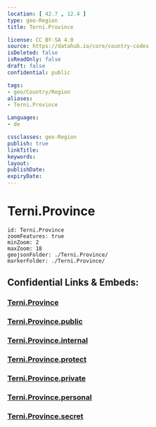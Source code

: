 ```yaml
---
location: [ 42.7 , 12.4 ] 
type: geo-Region
title: Terni.Province

license: CC BY-SA 4.0
source: https://datahub.io/core/country-codes
isDeleted: false
isReadOnly: false
draft: false
confidential: public

tags:
- geo/Country/Region
aliases:
- Terni.Province

Languages:
- de

cssclasses: geo-Region
publish: true
linkTitle: 
keywords: 
layout: 
publishDate: 
expiryDate: 
---
```


# Terni.Province

```leaflet
id: Terni.Province
zoomFeatures: true 
minZoom: 2 
maxZoom: 18
geojsonFolder: ./Terni.Province/
markerFolder: ./Terni.Province/
```


## Confidential Links & Embeds: 

### [Terni.Province](/_Standards/Earth/Continent/Europe/Europe~South/Italy/regions~Italy/Umbria/Terni.Province.md) 

### [Terni.Province.public](/_public/Earth/Continent/Europe/Europe~South/Italy/regions~Italy/Umbria/Terni.Province.public.md) 

### [Terni.Province.internal](/_internal/Earth/Continent/Europe/Europe~South/Italy/regions~Italy/Umbria/Terni.Province.internal.md) 

### [Terni.Province.protect](/_protect/Earth/Continent/Europe/Europe~South/Italy/regions~Italy/Umbria/Terni.Province.protect.md) 

### [Terni.Province.private](/_private/Earth/Continent/Europe/Europe~South/Italy/regions~Italy/Umbria/Terni.Province.private.md) 

### [Terni.Province.personal](/_personal/Earth/Continent/Europe/Europe~South/Italy/regions~Italy/Umbria/Terni.Province.personal.md) 

### [Terni.Province.secret](/_secret/Earth/Continent/Europe/Europe~South/Italy/regions~Italy/Umbria/Terni.Province.secret.md)

